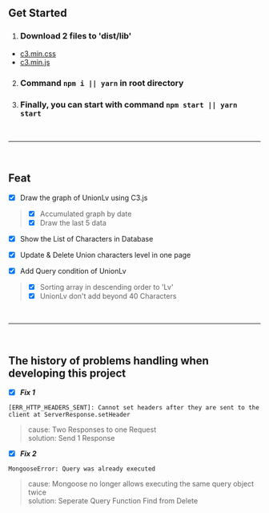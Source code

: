 ## Get Started
1. ### Download 2 files to 'dist/lib'
<ul>
    <li><a href="http://b1ix.net/post_inc/c3js/c3.css">c3.min.css</a><br></li>
    <li><a href="http://b1ix.net/post_inc/c3js/c3.js">c3.min.js</a><br></li>
</ul>

2. ### Command `npm i || yarn` in root directory

3. ### Finally, you can start with command `npm start || yarn start`

<br><hr><br>

## Feat

- [x] Draw the graph of UnionLv using C3.js
> - [x] Accumulated graph by date<br>
> - [x] Draw the last 5 data

- [x] Show the List of Characters in Database <br>

- [x] Update & Delete Union characters level in one page <br>

- [x] Add Query condition of UnionLv
> - [x] Sorting array in descending order to 'Lv' <br>
> - [x] UnionLv don't add beyond 40 Characters

<br><hr><br>

## The history of problems handling when developing this project

- [x] ***Fix 1***

```
[ERR_HTTP_HEADERS_SENT]: Cannot set headers after they are sent to the client at ServerResponse.setHeader
```

> cause: Two Responses to one Request <br>
> solution: Send 1 Response

- [x] ***Fix 2***

```
MongooseError: Query was already executed
```

> cause: Mongoose no longer allows executing the same query object twice <br>
> solution: Seperate Query Function Find from Delete
